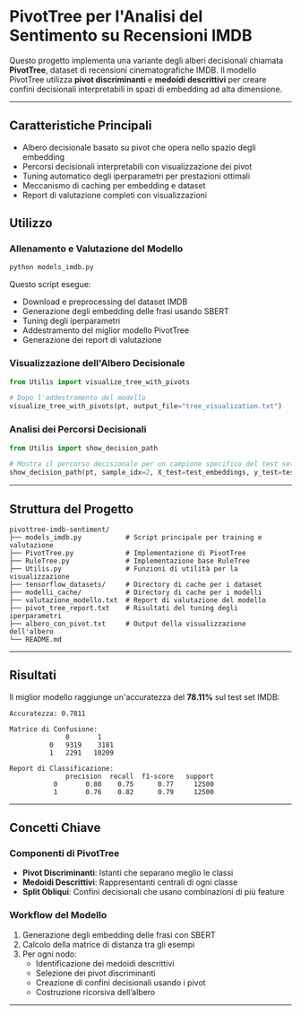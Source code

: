 # PivotTree per l'Analisi del Sentimento su Recensioni IMDB

Questo progetto implementa una variante degli alberi decisionali chiamata **PivotTree**, dataset di recensioni cinematografiche IMDB. Il modello PivotTree utilizza **pivot discriminanti** e **medoidi descrittivi** per creare confini decisionali interpretabili in spazi di embedding ad alta dimensione.

---

## Caratteristiche Principali

- Albero decisionale basato su pivot che opera nello spazio degli embedding  
- Percorsi decisionali interpretabili con visualizzazione dei pivot  
- Tuning automatico degli iperparametri per prestazioni ottimali  
- Meccanismo di caching per embedding e dataset  
- Report di valutazione completi con visualizzazioni  


## Utilizzo

### Allenamento e Valutazione del Modello

```bash
python models_imdb.py
```

Questo script esegue:

- Download e preprocessing del dataset IMDB  
- Generazione degli embedding delle frasi usando SBERT  
- Tuning degli iperparametri  
- Addestramento del miglior modello PivotTree  
- Generazione dei report di valutazione  

### Visualizzazione dell'Albero Decisionale

```python
from Utilis import visualize_tree_with_pivots

# Dopo l'addestramento del modello
visualize_tree_with_pivots(pt, output_file="tree_visualization.txt")
```

### Analisi dei Percorsi Decisionali

```python
from Utilis import show_decision_path

# Mostra il percorso decisionale per un campione specifico del test set
show_decision_path(pt, sample_idx=2, X_test=test_embeddings, y_test=test_labels)
```

---

## Struttura del Progetto

```
pivottree-imdb-sentiment/
├── models_imdb.py           # Script principale per training e valutazione
├── PivotTree.py             # Implementazione di PivotTree
├── RuleTree.py              # Implementazione base RuleTree
├── Utilis.py                # Funzioni di utilità per la visualizzazione
├── tensorflow_datasets/     # Directory di cache per i dataset
├── modelli_cache/           # Directory di cache per i modelli
├── valutazione_modello.txt  # Report di valutazione del modello
├── pivot_tree_report.txt    # Risultati del tuning degli iperparametri
├── albero_con_pivot.txt     # Output della visualizzazione dell'albero
└── README.md
```

---

## Risultati

Il miglior modello raggiunge un'accuratezza del **78.11%** sul test set IMDB:

```
Accuratezza: 0.7811

Matrice di Confusione:
              0       1
          0   9319    3181
          1   2291   10209

Report di Classificazione:
              precision  recall  f1-score   support
           0       0.80    0.75      0.77     12500
           1       0.76    0.82      0.79     12500
```

---

## Concetti Chiave

### Componenti di PivotTree

- **Pivot Discriminanti**: Istanti che separano meglio le classi  
- **Medoidi Descrittivi**: Rappresentanti centrali di ogni classe  
- **Split Obliqui**: Confini decisionali che usano combinazioni di più feature  

### Workflow del Modello

1. Generazione degli embedding delle frasi con SBERT  
2. Calcolo della matrice di distanza tra gli esempi  
3. Per ogni nodo:
   - Identificazione dei medoidi descrittivi  
   - Selezione dei pivot discriminanti  
   - Creazione di confini decisionali usando i pivot  
   - Costruzione ricorsiva dell’albero  

---
